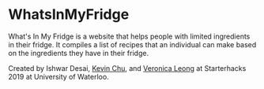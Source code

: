 # WhatsInMyFridge
What's In My Fridge is a website that helps people with limited ingredients in their fridge. It compiles a list of recipes that an individual can make based on the ingredients they have in their fridge. 

Created by Ishwar Desai, [Kevin Chu](github.com/kevincdchu), and [Veronica Leong](https://www.linkedin.com/in/veronica-leong-b40580171/) at Starterhacks 2019 at University of Waterloo.
